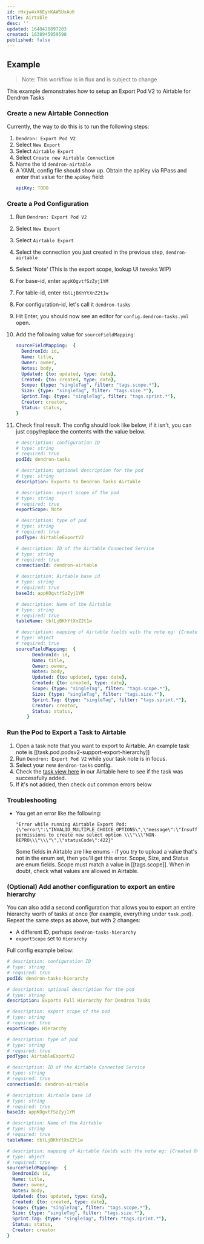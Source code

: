 ```yaml
---
id: rHxjw4xX6EynKAWSUxAo6
title: Airtable
desc: ''
updated: 1640428897203
created: 1638945959590
published: false
---
```


## Example

> Note: This workflow is in flux and is subject to change

This example demonstrates how to setup an Export Pod V2 to Airtable for Dendron Tasks

### Create a new Airtable Connection

Currently, the way to do this is to run the following steps:

1. `Dendron: Export Pod V2`
1. Select `New Export`
1. Select `Airtable Export`
1. Select `Create new Airtable Connection`
1. Name the id `dendron-airtable`
1. A YAML config file should show up. Obtain the apiKey via RPass and enter that value for the `apiKey` field:
    ```yml
    apiKey: TODO
    ```

### Create a Pod Configuration

1. Run `Dendron: Export Pod V2`
1. Select `New Export`
1. Select `Airtable Export`
1. Select the connection you just created in the previous step, `dendron-airtable`
1. Select 'Note' (This is the export scope, lookup UI tweaks WIP)
1. For base-id, enter `appKOgvtfSzZyj1YM`
1. For table-id, enter `tblLjBKhYtXnZ2t1w`
1. For configuration-id, let's call it `dendron-tasks`
1. Hit Enter, you should now see an editor for `config.dendron-tasks.yml` open.
1. Add the following value for `sourceFieldMapping`:
    ```yml
    sourceFieldMapping:  {
      DendronId: id, 
      Name: title,
      Owner: owner,
      Notes: body, 
      Updated: {to: updated, type: date}, 
      Created: {to: created, type: date},
      Scope: {type: "singleTag", filter: "tags.scope.*"},
      Size: {type: "singleTag", filter: "tags.size.*"},
      Sprint.Tag: {type: "singleTag", filter: "tags.sprint.*"},
      Creator: creator,
      Status: status,
    }
    ```
11. Check final result. The config should look like below, if it isn't, you can just copy/replace the contents with the value below.

    ```yml
    # description: configuration ID
    # type: string
    # required: true
    podId: dendron-tasks
    
    # description: optional description for the pod
    # type: string
    description: Exports to Dendron Tasks Airtable
    
    # description: export scope of the pod
    # type: string
    # required: true
    exportScope: Note
    
    # description: type of pod
    # type: string
    # required: true
    podType: AirtableExportV2
    
    # description: ID of the Airtable Connected Service
    # type: string
    # required: true
    connectionId: dendron-airtable
    
    # description: Airtable base id
    # type: string
    # required: true
    baseId: appKOgvtfSzZyj1YM
    
    # description: Name of the Airtable
    # type: string
    # required: true
    tableName: tblLjBKhYtXnZ2t1w
    
    # description: mapping of Airtable fields with the note eg: {Created On: created, Notes: body}
    # type: object
    # required: true
    sourceFieldMapping:  {
          DendronId: id, 
          Name: title,
          Owner: owner,
          Notes: body, 
          Updated: {to: updated, type: date}, 
          Created: {to: created, type: date},
          Scope: {type: "singleTag", filter: "tags.scope.*"},
          Size: {type: "singleTag", filter: "tags.size.*"},
          Sprint.Tag: {type: "singleTag", filter: "tags.sprint.*"},
          Creator: creator,
          Status: status,
        }
    ```

### Run the Pod to Export a Task to Airtable

1. Open a task note that you want to export to Airtable.  An example task note is [[task.pod.podsv2-support-export-hierarchy]]
1. Run `Dendron: Export Pod V2` while your task note is in focus.
1. Select your new `dendron-tasks` config.
1. Check the [task view here](https://airtable.com/appKOgvtfSzZyj1YM/tblLjBKhYtXnZ2t1w/viwzfUhwxGiomaGjt?blocks=hide) in our Airtable here to see if the task was successfully added.
1. If it's not added, then check out common errors below


### Troubleshooting

- You get an error like the following:
    ```
    "Error while running Airtable Export Pod: {\"error\":\"INVALID_MULTIPLE_CHOICE_OPTIONS\",\"message\":\"Insufficient permissions to create new select option \\\"\\\"NON-REPRO\\\"\\\"\",\"statusCode\":422}"
    ```

    Some fields in Airtable are like enums - if you try to upload a value that's not in the enum set, then you'll get this error. Scope, Size, and Status are enum fields. Scope must match a value in [[tags.scope]].  When in doubt, check what values are allowed in Airtable.

### (Optional) Add another configuration to export an entire hierarchy

You can also add a second configuration that allows you to export an entire hierarchy worth of tasks at once (for example, everything under `task.pod`).  Repeat the same steps as above, but with 2 changes: 
- A different ID, perhaps `dendron-tasks-hierarchy`
- `exportScope` set to `Hierarchy`

Full config example below:

```yml
# description: configuration ID
# type: string
# required: true
podId: dendron-tasks-hierarchy

# description: optional description for the pod
# type: string
description: Exports Full Hierarchy for Dendron Tasks

# description: export scope of the pod
# type: string
# required: true
exportScope: Hierarchy

# description: type of pod
# type: string
# required: true
podType: AirtableExportV2

# description: ID of the Airtable Connected Service
# type: string
# required: true
connectionId: dendron-airtable

# description: Airtable base id
# type: string
# required: true
baseId: appKOgvtfSzZyj1YM

# description: Name of the Airtable
# type: string
# required: true
tableName: tblLjBKhYtXnZ2t1w

# description: mapping of Airtable fields with the note eg: {Created On: created, Notes: body}
# type: object
# required: true
sourceFieldMapping:  {
  DendronId: id, 
  Name: title,
  Owner: owner,
  Notes: body, 
  Updated: {to: updated, type: date}, 
  Created: {to: created, type: date},
  Scope: {type: "singleTag", filter: "tags.scope.*"},
  Size: {type: "singleTag", filter: "tags.size.*"},
  Sprint.Tag: {type: "singleTag", filter: "tags.sprint.*"},
  Status: status,
  Creator: creator
}
```
